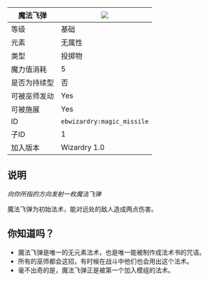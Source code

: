 | 魔法飞弹 |![](https://github.com/Electroblob77/Wizardry/blob/1.12.2/src/main/resources/assets/ebwizardry/textures/spells/magic_missile.png)|
|---|---|
| 等级 | 基础 |
| 元素 | 无属性 |
| 类型 | 投掷物 |
| 魔力值消耗 | 5 |
| 是否为持续型	 | 否 |
| 可被巫师发动 | Yes |
| 可被施展 | Yes |
| ID | `ebwizardry:magic_missile` |
| 子ID | 1 |
| 加入版本 | Wizardry 1.0 |
## 说明
_向你所指的方向发射一枚魔法飞弹_

魔法飞弹为初始法术，能对远处的敌人造成两点伤害。

## 你知道吗？
- 魔法飞弹是唯一的无元素法术，也是唯一能被制作成法术书的咒语。
- 所有的巫师都会这招，有时候在战斗中他们也会用出这个法术。
- 毫不出奇的是，魔法飞弹正是被第一个加入模组的法术。
